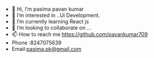 - 👋 Hi, I’m pasima pavan kumar
- 👀 I’m interested in ..Ui Development.
- 🌱 I’m currently learning React js
- 💞️ I’m looking to collaborate on ...
- 📫 How to reach me https://github.com/pavankumar709
- Phone :8247075639
- Email:pasima.pk@gmail.com

<!---
pavankumar709/pavankumar709 is a ✨ special ✨ repository because its `README.md` (this file) appears on your GitHub profile.
You can click the Preview link to take a look at your changes.
--->
